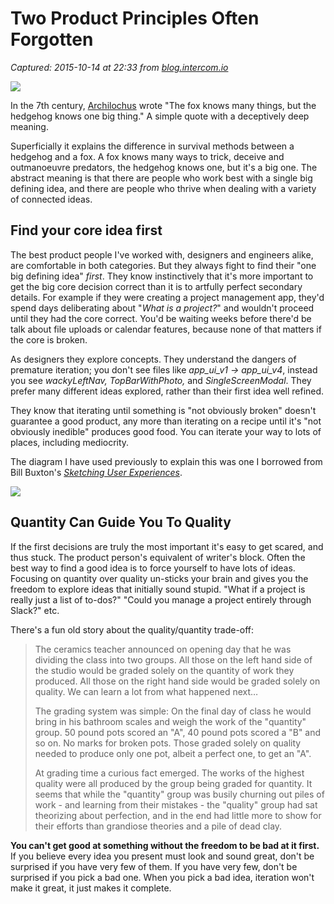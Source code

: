 # Two Product Principles Often Forgotten

_Captured: 2015-10-14 at 22:33 from [blog.intercom.io](https://blog.intercom.io/two-product-principles-often-forgotten/)_

![](https://blog.intercomassets.com/wp-content/uploads/2015/10/08164445/lots-of-pots-1968.png)

In the 7th century, [Archilochus](https://en.wikipedia.org/wiki/Archilochus) wrote "The fox knows many things, but the hedgehog knows one big thing." A simple quote with a deceptively deep meaning.

Superficially it explains the difference in survival methods between a hedgehog and a fox. A fox knows many ways to trick, deceive and outmanoeuvre predators, the hedgehog knows one, but it's a big one. The abstract meaning is that there are people who work best with a single big defining idea, and there are people who thrive when dealing with a variety of connected ideas.

## Find your core idea first

The best product people I've worked with, designers and engineers alike, are comfortable in both categories. But they always fight to find their "one big defining idea" _first_. They know instinctively that it's more important to get the big core decision correct than it is to artfully perfect secondary details. For example if they were creating a project management app, they'd spend days deliberating about "_What is a project?_" and wouldn't proceed until they had the core correct. You'd be waiting weeks before there'd be talk about file uploads or calendar features, because none of that matters if the core is broken.

As designers they explore concepts. They understand the dangers of premature iteration; you don't see files like _app_ui_v1 -> app_ui_v4_, instead you see _wackyLeftNav, TopBarWithPhoto,_ and _SingleScreenModal_. They prefer many different ideas explored, rather than their first idea well refined.

They know that iterating until something is "not obviously broken" doesn't guarantee a good product, any more than iterating on a recipe until it's "not obviously inedible" produces good food. You can iterate your way to lots of places, including mediocrity.

The diagram I have used previously to explain this was one I borrowed from Bill Buxton's _[Sketching User Experiences](http://www.amazon.com/Sketching-User-Experiences-Interactive-Technologies/dp/0123740371)_.

![](https://blog.intercomassets.com/wp-content/uploads/2015/10/08164415/Refinement-vs-Exploration.png)

## Quantity Can Guide You To Quality

If the first decisions are truly the most important it's easy to get scared, and thus stuck. The product person's equivalent of writer's block. Often the best way to find a good idea is to force yourself to have lots of ideas. Focusing on quantity over quality un-sticks your brain and gives you the freedom to explore ideas that initially sound stupid. "What if a project is really just a list of to-dos?" "Could you manage a project entirely through Slack?" etc.

There's a fun old story about the quality/quantity trade-off:

> The ceramics teacher announced on opening day that he was dividing the class into two groups. All those on the left hand side of the studio would be graded solely on the quantity of work they produced. All those on the right hand side would be graded solely on quality. We can learn a lot from what happened next…
> 
> The grading system was simple: On the final day of class he would bring in his bathroom scales and weigh the work of the "quantity" group. 50 pound pots scored an "A", 40 pound pots scored a "B" and so on. No marks for broken pots. Those graded solely on quality needed to produce only one pot, albeit a perfect one, to get an "A".
> 
> At grading time a curious fact emerged. The works of the highest quality were all produced by the group being graded for quantity. It seems that while the "quantity" group was busily churning out piles of work - and learning from their mistakes - the "quality" group had sat theorizing about perfection, and in the end had little more to show for their efforts than grandiose theories and a pile of dead clay.

**You can't get good at something without the freedom to be bad at it first.** If you believe every idea you present must look and sound great, don't be surprised if you have very few of them. If you have very few, don't be surprised if you pick a bad one. When you pick a bad idea, iteration won't make it great, it just makes it complete.
